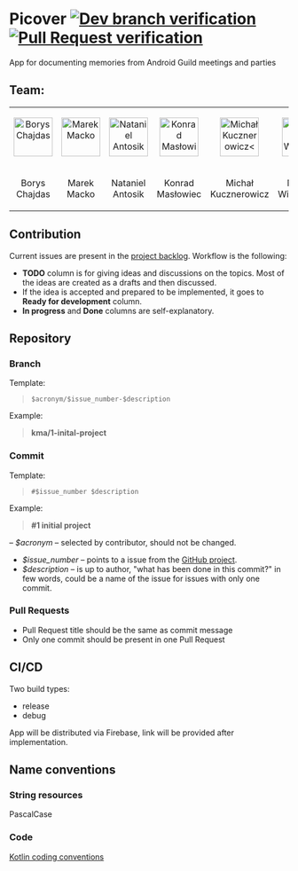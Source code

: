 # Picover [![Dev branch verification](https://github.com/intive/Picover/actions/workflows/default_branch_verification.yml/badge.svg)](https://github.com/intive/Picover/actions/workflows/default_branch_verification.yml) [![Pull Request verification](https://github.com/intive/Picover/actions/workflows/pull_request_verification.yml/badge.svg)](https://github.com/intive/Picover/actions/workflows/pull_request_verification.yml)

App for documenting memories from Android Guild meetings and parties

## Team:

<table>
  <tr>
    <td>
      <p align="center">
        <a href="https://github.com/BorysChajdas">
          <img  src="https://avatars.githubusercontent.com/BorysChajdas" alt="Borys Chajdas" width="70">
        </a>
      </p>
    </td>
	<td>
      <p align="center">
        <a href="https://github.com/MarekMacko">
          <img src="https://avatars.githubusercontent.com/MarekMacko" alt="Marek Macko" width="70">
        </a>
      </p>
    </td>
	<td>
      <p align="center">
        <a href="https://github.com/Nataniel-Antosik">
          <img src="https://avatars.githubusercontent.com/Nataniel-Antosik" alt="Nataniel Antosik" width="70" >
        </a>
      </p>
    </td>
	<td>
      <p align="center">
        <a href="https://github.com/kmaslowiec">
		  <img src="https://avatars.githubusercontent.com/kmaslowiec" alt="Konrad Masłowiec" width="70">
		</a>
      </p>
    </td>
	<td>
      <p align="center">
		<a href="https://github.com/michal-kucznerowicz">
		  <img src="https://avatars.githubusercontent.com/michal-kucznerowicz" alt="Michał Kucznerowicz<" width="70">
		</a>
      </p>
    </td>
	<td>
      <p align="center">
		<a href="https://github.com/marcinWisnia">
		  <img src="https://avatars.githubusercontent.com/marcinWisnia" alt="Marcin Wiśniewski" width="70">
		</a>
      </p>
    </td>
	<td>
      <p align="center">
		<a href="https://github.com/bartek977">
		  <img src="https://avatars.githubusercontent.com/bartek977" alt="Bartłomiej Turkosz" width="70">
		</a>
      </p>
    </td>
  </tr>
  <tr>
	<td>
	  <p align="center">
		Borys Chajdas
	  </p>
    </td>
	<td>
	  <p align="center">
		Marek Macko
	  </p>
    </td>
	<td>
	  <p align="center">
		Nataniel Antosik
	  </p>
    </td>
	<td>
	  <p align="center">
		Konrad Masłowiec
	  </p>
    </td>
	<td>
	  <p align="center">
		Michał Kucznerowicz
	  </p>
    </td>
	<td>
	  <p align="center">
		Marcin Wiśniewski
	  </p>
    </td>
	<td>
	  <p align="center">
		Bartłomiej Turkosz
	  </p>
    </td>
  </tr>
</table>

## Contribution

Current issues are present in the [project backlog](https://github.com/orgs/intive/projects/3). Workflow is the following:

- **TODO** column is for giving ideas and discussions on the topics. Most of the ideas are created as a drafts and then discussed.
- If the idea is accepted and prepared to be implemented, it goes to **Ready for development** column.
- **In progress** and **Done** columns are self-explanatory.

## Repository

### Branch

Template:
> `$acronym/$issue_number-$description`

Example:
> <b>kma/1-inital-project</b>

### Commit

Template:
> `#$issue_number $description`

Example:
> <b>#1 initial project</b>

– *$acronym* – selected by contributor, should not be changed.
- *$issue_number* – points to a issue from the [GitHub project](https://github.com/orgs/intive/projects/3/views/1).
- *$description* – is up to author, "what has been done in this commit?" in few words, could be a name of the issue for issues with only one commit.

### Pull Requests

- Pull Request title should be the same as commit message
- Only one commit should be present in one Pull Request

## CI/CD

Two build types:
- release
- debug

App will be distributed via Firebase, link will be provided after implementation.

## Name conventions

### String resources

PascalCase

### Code

[Kotlin coding conventions](https://kotlinlang.org/docs/coding-conventions.html)
